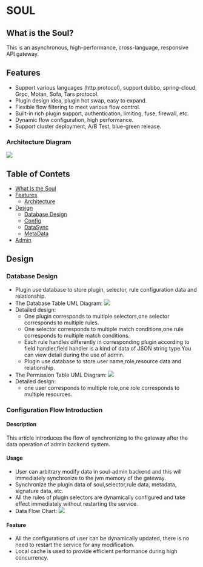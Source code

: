 # SOUL

## What is the Soul?

This is an asynchronous, high-performance, cross-language, responsive API gateway.

## Features
 - Support various languages (http protocol), support dubbo, spring-cloud, Grpc, Motan, Sofa, Tars protocol.
 - Plugin design idea, plugin hot swap, easy to expand.
 - Flexible flow filtering to meet various flow control.
 - Built-in rich plugin support, authentication, limiting, fuse, firewall, etc.
 - Dynamic flow configuration, high performance.
 - Support cluster deployment, A/B Test, blue-green release.

### Architecture Diagram

![](img/diagrams/soul-framwork.png)


## Table of Contets
 * [What is the Soul](#what-is-the-soul)
 * [Features](#features)
 	* [Architecture](#architecture-diagram)
 * [Design](#design)
 	* [Database Design](#databse-design)
 	* [Config](#configuration-flow-introduction)
 	* [DataSync]()
 	* [MetaData]()
 * [Admin]()

## Design

### Database Design

 - Plugin use database to store plugin, selector, rule configuration data and relationship.
 - The Database Table UML Diagram: 
 ![](img/diagrams/database_table.png)
 - Detailed design:
	* One plugin corresponds to multiple selectors,one selector corresponds to multiple rules.
  	* One selector corresponds to multiple match conditions,one rule corresponds to multiple match conditions.
  	* Each rule handles differently in corresponding plugin according to field handler,field handler is a kind of data of JSON string type.You can view detail during the use of admin.
  	* Plugin use database to store user name,role,resource data and relationship.
 - The Permission Table UML Diagram: 
 ![](img/diagrams/database_permissions.png)
 - Detailed design:
  	* one user corresponds to multiple role,one role corresponds to multiple resources.

### Configuration Flow Introduction

#### Description

This article introduces the flow of synchronizing to the gateway after the data operation of admin backend system.

#### Usage

 - User can arbitrary modify data in soul-admin backend and this will immediately synchronize to the jvm memory of the gateway.
 - Synchronize the plugin data of soul,selector,rule data, metadata, signature data, etc.
 - All the rules of plugin selectors are dynamically configured and take effect immediately without restarting the service.
 - Data Flow Chart: 
 ![](img/diagrams/data_flow.png)

#### Feature
 
 - All the configurations of user can be dynamically updated, there is no need to restart the service for any modification.
 - Local cache is used to provide efficient performance during high concurrency.


